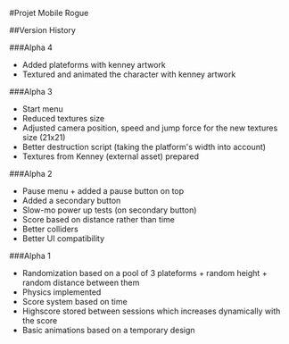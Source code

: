 #Projet Mobile Rogue

##Version History

###Alpha 4
 - Added plateforms with kenney artwork
 - Textured and animated the character with kenney artwork

###Alpha 3
 - Start menu
 - Reduced textures size
 - Adjusted camera position, speed and jump force for the new textures size (21x21)
 - Better destruction script (taking the platform's width into account)
 - Textures from Kenney (external asset) prepared

###Alpha 2
 - Pause menu + added a pause button on top
 - Added a secondary button
 - Slow-mo power up tests (on secondary button)
 - Score based on distance rather than time
 - Better colliders
 - Better UI compatibility

###Alpha 1
 - Randomization based on a pool of 3 plateforms + random height + random distance between them
 - Physics implemented
 - Score system based on time
 - Highscore stored between sessions which increases dynamically with the score
 - Basic animations based on a temporary design
